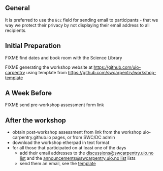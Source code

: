 ## General

It is preferred to use the `Bcc` field for sending email to participants - that we way we protect their privacy by not displaying their email address to all recipients.

## Initial Preparation

FIXME find dates and book room with the Science Library

FIXME generating the workshop website at https://github.com/uio-carpentry using template from https://github.com/swcarpentry/workshop-template


## A Week Before

FIXME send pre-workshop assessment form link

## After the workshop

* obtain post-workshop assessment from link from the workshop uio-carpentry.github.io pages, or from SWC/DC admin
* download the workshop etherpad in text format
* for all those that participated on at least one of the days
  * add their email addresses to the [discussions@swcarpentry.uio.no list](https://sympa.uio.no/swcarpentry.uio.no/review/discussions) and the [announcements@swcarpentry.uio.no list](https://sympa.uio.no/swcarpentry.uio.no/review/announcements) lists
  * send them an email, see the [template](post_workshop_email_template.md)